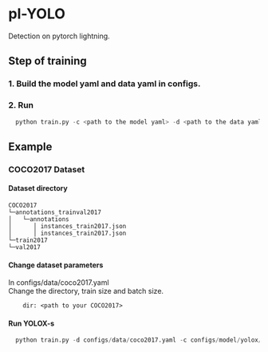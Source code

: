 # pl-YOLO
Detection on pytorch lightning.

## Step of training
### 1. Build the model yaml and data yaml in configs.
### 2. Run
```python
  python train.py -c <path to the model yaml> -d <path to the data yaml>
```

## Example
### COCO2017 Dataset
#### Dataset directory
```
COCO2017  
└─annotations_trainval2017   
│   └─annotations   
│      │ instances_train2017.json   
│      │ instances_train2017.json   
└─train2017
└─val2017 
```
#### Change dataset parameters
In configs/data/coco2017.yaml   
Change the directory, train size and batch size.
```
    dir: <path to your COCO2017>
```

#### Run YOLOX-s
```python
  python train.py -d configs/data/coco2017.yaml -c configs/model/yolox/yolox_s.yaml
```
